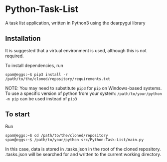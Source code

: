 # Python-Task-List

A task list application, written in Python3 using the dearpygui library

## Installation

It is suggested that a virtual environment is used, although this is not required.

To install dependencies, run
```shell
spam@eggs:~$ pip3 install -r /path/to/the/cloned/repository/requirements.txt
```
NOTE: You may need to substitute `pip3` for `pip` on Windows-based systems.  To use a specific version of python from your system: `/path/to/your/python -m pip` can be used instead of `pip3`

## To start
Run
```shell
spam@eggs:~$ cd /path/to/the/cloned/repository
spam@eggs:~$ /path/to/your/python src/Python-Task-List/main.py
```

In this case, data is stored in .tasks.json in the root of the cloned repository.  .tasks.json will be searched for and written to the current working directory.
